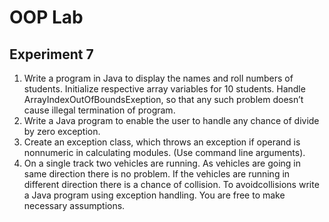 # OOP Lab
## Experiment 7
1. Write a program in Java to display the names and roll numbers of students. Initialize respective array variables for 10 students. Handle ArrayIndexOutOfBoundsExeption, so that any such problem doesn’t cause illegal termination of program.
2. Write a Java program to enable the user to handle any chance of divide by zero exception.
3. Create an exception class, which throws an exception if operand is nonnumeric in calculating modules. (Use command line arguments).
4. On a single track two vehicles are running. As vehicles are going in same direction there is no problem. If the vehicles are running in different direction there is a chance of collision. To avoidcollisions write a Java program using exception handling. You are free to make necessary assumptions.
